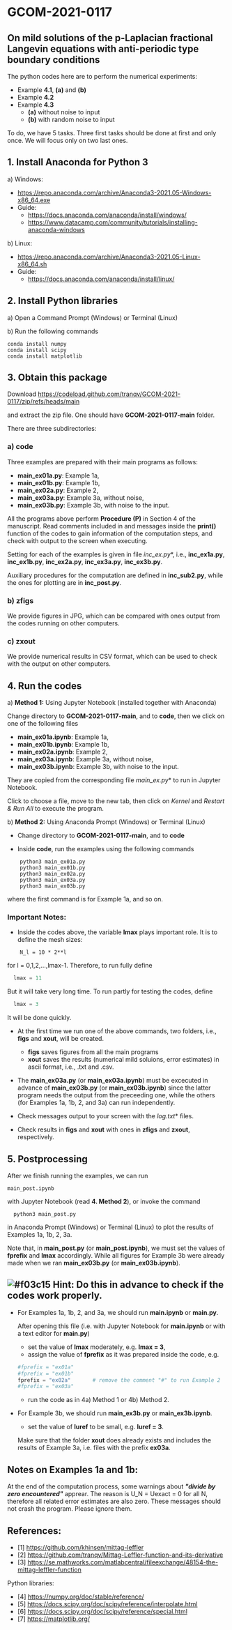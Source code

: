 # GCOM-2021-0117

## **On mild solutions of the p-Laplacian fractional Langevin equations with anti-periodic type boundary conditions**

The python codes here are to perform the numerical experiments:

+ Example **4.1**, **(a)** and **(b)** 
+ Example **4.2**
+ Example **4.3** 
  + **(a)** without noise to input
  + **(b)** with random noise to input 

To do, we have 5 tasks. Three first tasks should be done at first and only once. We will focus only on two last ones. 

## **1. Install Anaconda for Python 3** 

  a) Windows: 
  
  + https://repo.anaconda.com/archive/Anaconda3-2021.05-Windows-x86_64.exe
  + Guide: 
      + https://docs.anaconda.com/anaconda/install/windows/
      + https://www.datacamp.com/community/tutorials/installing-anaconda-windows

  b) Linux: 
  + https://repo.anaconda.com/archive/Anaconda3-2021.05-Linux-x86_64.sh
  + Guide:     
    + https://docs.anaconda.com/anaconda/install/linux/

## **2. Install Python libraries**

  a) Open a Command Prompt (Windows) or Terminal (Linux)
  
  b) Run the following commands
  
    conda install numpy
    conda install scipy
    conda install matplotlib

## **3. Obtain this package**

  Download https://codeload.github.com/tranqv/GCOM-2021-0117/zip/refs/heads/main
  
  and extract the zip file. One should have **GCOM-2021-0117-main** folder. 
  
  There are three subdirectories: 
  
###  a) **code**
    
  Three examples are prepared with their main programs as follows:
     
  + **main_ex01a.py**:  Example 1a,  
  + **main_ex01b.py**:  Example 1b, 
  + **main_ex02a.py**:  Example 2,  
  + **main_ex03a.py**:  Example 3a, without noise,
  + **main_ex03b.py**:  Example 3b, with noise to the input. 

  All the programs above perform **Procedure (P)** in Section 4 of the manuscript. Read comments included in and messages inside the **print()** function of the codes to gain information of the computation steps, and check with output to the screen when executing.
  
  Setting for each of the examples is given in file **inc_ex*.py**, i.e., **inc_ex1a.py**, **inc_ex1b.py**, **inc_ex2a.py**, **inc_ex3a.py**, **inc_ex3b.py**.
  
  Auxiliary procedures for the computation are defined in **inc_sub2.py**, while the ones for plotting are in **inc_post.py**.
  
###  b) **zfigs**

  We provide figures in JPG, which can be compared with ones output from the codes running on other computers.
  
###  c) **zxout**

  We provide numerical results in CSV format, which can be used to check with the output on other computers.
 
  ## **4. Run the codes**
  
  a) **Method 1:** Using Jupyter Notebook (installed together with Anaconda)
  
  Change directory to **GCOM-2021-0117-main**, and to **code**, then we click on one of the following files
  
  + **main_ex01a.ipynb**:  Example 1a,  
  + **main_ex01b.ipynb**:  Example 1b, 
  + **main_ex02a.ipynb**:  Example 2,  
  + **main_ex03a.ipynb**:  Example 3a, without noise,
  + **main_ex03b.ipynb**:  Example 3b, with noise to the input. 

  They are copied from the corresponding file **main_ex*.py** to run in Jupyter Notebook.

  Click to choose a file, move to the new tab, then click on _Kernel_ and _Restart & Run All_ to execute the program.

  b) **Method 2:** Using Anaconda Prompt (Windows) or Terminal (Linux)
  
  + Change directory to **GCOM-2021-0117-main**, and to **code**

  + Inside **code**, run the examples using the following commands 
  
  ```
      python3 main_ex01a.py
      python3 main_ex01b.py
      python3 main_ex02a.py
      python3 main_ex03a.py
      python3 main_ex03b.py
  ```
   where the first command is for Example 1a, and so on.

### **Important Notes:**
  + Inside the codes above, the variable **lmax** plays important role. It is to define the mesh sizes:
  ```
      N_l = 10 * 2**l 
  ```
  for l = 0,1,2,...,lmax-1. Therefore, to run fully define 
  
  ```python
    lmax = 11
  ```
  But it will take very long time. To run partly for testing the codes, define
  
  ```python
    lmax = 3
  ```
  It will be done quickly.
  
  + At the first time we run one of the above commands, two folders, i.e., **figs** and **xout**, will be created.
    + **figs** saves figures from all the main programs
    + **xout** saves the results (numerical mild soluions, error estimates) in ascii format, i.e., .txt and .csv.
    
  + The **main_ex03a.py** (or **main_ex03a.ipynb**) must be excecuted in advance of **main_ex03b.py** (or **main_ex03b.ipynb**) since the latter program needs the output from the preceeding one, while the others (for Examples 1a, 1b, 2, and 3a) can run independently.
  + Check messages output to your screen with the **log*.txt** files.
  + Check results in **figs** and **xout** with ones in **zfigs** and **zxout**, respectively.
      
## **5. Postprocessing**
   
  After we finish running the examples, we can run 
  
    main_post.ipynb
  
  with Jupyter Notebook (read **4. Method 2**), or invoke the command 
  
      python3 main_post.py
      
  in Anaconda Prompt (Windows) or Terminal (Linux) to plot the results of Examples 1a, 1b, 2, 3a. 
  
  Note that, in **main_post.py** (or **main_post.ipynb**), we must set the values of **fprefix** and **lmax** accordingly.
  While all figures for Example 3b were already made when we ran **main_ex03b.py** (or **main_ex03b.ipynb**).
    

  
## ![#f03c15](https://via.placeholder.com/15/f03c15/000000?text=+) **Hint:** Do this in advance to check if the codes work properly.

+ For Examples 1a, 1b, 2, and 3a, we should run **main.ipynb** or **main.py**.

    After opening this file (i.e. with Jupyter Notebook for **main.ipynb** or with a text editor for **main.py**)
    
    + set the value of **lmax** moderately, e.g. **lmax = 3**, 
    + assign the value of **fprefix** as it was prepared inside the code, e.g.
    ```python
    #fprefix = "ex01a"
    #fprefix = "ex01b"
    fprefix = "ex02a"       # remove the comment "#" to run Example 2
    #fprefix = "ex03a"
    ```
    + run the code as in 4a) Method 1 or 4b) Method 2.

+ For Example  3b, we should run **main_ex3b.py** or **main_ex3b.ipynb**.

    + set the value of **luref** to be small, e.g. **luref = 3**.

  Make sure that the folder **xout** does already exists and includes the results of Example 3a, i.e. files with the prefix **ex03a**. 
  
## Notes on Examples 1a and 1b:

  At the end of the computation process, some warnings about _**"divide by zero encountered"**_ apprear. The reason is U_N = Uexact = 0 for all N, therefore all related error estimates are also zero. These messages should not crash the program. Please ignore them. 

## **References:**

+ [1] https://github.com/khinsen/mittag-leffler
+ [2] https://github.com/tranqv/Mittag-Leffler-function-and-its-derivative
+ [3] https://se.mathworks.com/matlabcentral/fileexchange/48154-the-mittag-leffler-function

Python libraries: 
+ [4] https://numpy.org/doc/stable/reference/
+ [5] https://docs.scipy.org/doc/scipy/reference/interpolate.html 
+ [6] https://docs.scipy.org/doc/scipy/reference/special.html
+ [7] https://matplotlib.org/
